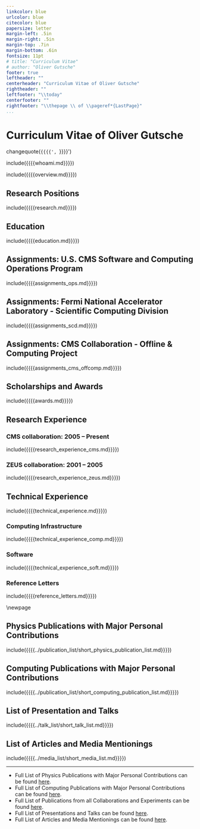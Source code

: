 ```yaml
---
linkcolor: blue
urlcolor: blue
citecolor: blue
papersize: letter
margin-left: .5in
margin-right: .5in
margin-top: .7in
margin-bottom: .6in
fontsize: 11pt
# title: "Curriculum Vitae"
# author: "Oliver Gutsche"
footer: true
leftheader: ""
centerheader: "Curriculum Vitae of Oliver Gutsche"
rightheader: ""
leftfooter: "\\today"
centerfooter: ""
rightfooter: "\\thepage \\ of \\pageref*{LastPage}"
...
```


# Curriculum Vitae of Oliver Gutsche

changequote(`{{{{', `}}}}')

include({{{{whoami.md}}}})

include({{{{overview.md}}}})

## Research Positions
include({{{{research.md}}}})

<!-- \newpage -->

## Education
include({{{{education.md}}}})

## Assignments: U.S. CMS Software and Computing Operations Program
include({{{{assignments_ops.md}}}})

## Assignments: Fermi National Accelerator Laboratory - Scientific Computing Division
include({{{{assignments_scd.md}}}})

## Assignments: CMS Collaboration - Offline & Computing Project
include({{{{assignments_cms_offcomp.md}}}})

## Scholarships and Awards
include({{{{awards.md}}}})

## Research Experience
### CMS collaboration: 2005 – Present
include({{{{research_experience_cms.md}}}})
### ZEUS collaboration: 2001 – 2005
include({{{{research_experience_zeus.md}}}})

## Technical Experience
include({{{{technical_experience.md}}}})

### Computing Infrastructure
include({{{{technical_experience_comp.md}}}})

### Software
include({{{{technical_experience_soft.md}}}})

### Reference Letters
include({{{{reference_letters.md}}}})

\newpage

## Physics Publications with Major Personal Contributions
include({{{{../publication_list/short_physics_publication_list.md}}}})

## Computing Publications with Major Personal Contributions
include({{{{../publication_list/short_computing_publication_list.md}}}})

## List of Presentation and Talks
include({{{{../talk_list/short_talk_list.md}}}})

## List of Articles and Media Mentionings
include({{{{../media_list/short_media_list.md}}}})

----------

* Full List of Physics Publications with Major Personal Contributions can be found [here](https://github.com/gutsche/ForThePublic/raw/master/publication_list/physics_publication_list.pdf).
* Full List of Computing Publications with Major Personal Contributions can be found [here](https://github.com/gutsche/ForThePublic/raw/master/publication_list/computing_publication_list.pdf).
* Full List of Publications from all Collaborations and Experiments can be found [here](https://github.com/gutsche/ForThePublic/raw/master/publication_list/experiment_publication_list.pdf).
* Full List of Presentations and Talks can be found [here](https://github.com/gutsche/ForThePublic/raw/master/talk_list/talk_list.pdf).
* Full List of Articles and Media Mentionings can be found [here](https://github.com/gutsche/ForThePublic/raw/master/media_list/media_list.pdf).
